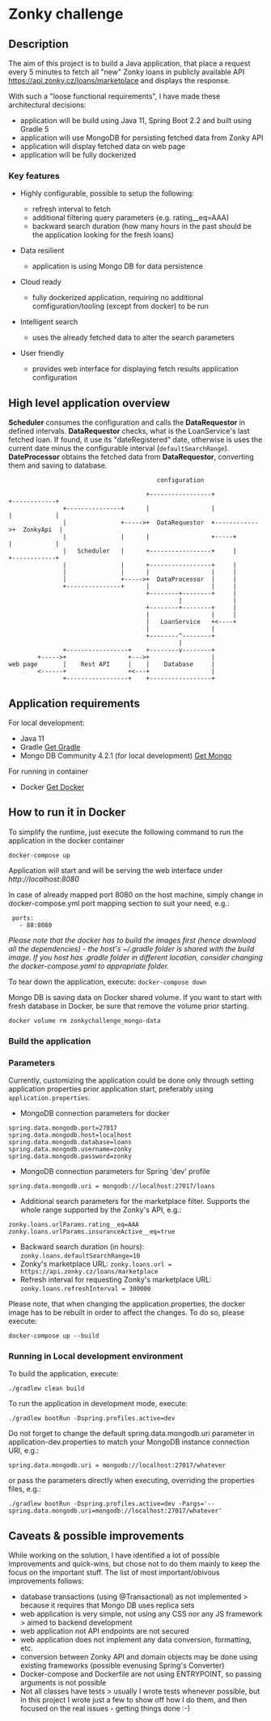 # Zonky challenge

## Description
The aim of this project is to build a Java application, that place a request every 5 minutes to fetch all "new" Zonky loans in publicly available API https://api.zonky.cz/loans/marketplace and displays the response. 

With such a "loose functional requirements", I have made these architectural decisions:
- application will be build using Java 11, Spring Boot 2.2 and built using Gradle 5
- application will use MongoDB for persisting fetched data from Zonky API
- application will display fetched data on web page
- application will be fully dockerized  
  

### Key features

- Highly configurable, possible to setup the following:
  - refresh interval to fetch 
  - additional filtering query parameters (e.g. rating__eq=AAA)
  - backward search duration (how many hours in the past should be the application looking for the fresh loans)
  
- Data resilient
  - application is using Mongo DB for data persistence
  
- Cloud ready
  - fully dockerized application, requiring no additional comfiguration/tooling (except from docker) to be run

- Intelligent search
  - uses the already fetched data to alter the search parameters  
  
- User friendly 
  - provides web interface for displaying fetch results application configuration 

## High level application overview

**Scheduler** consumes the configuration and calls the **DataRequestor** in defined intervals.
**DataRequestor** checks, what is the LoanService's last fetched loan. If found, it use its "dateRegistered" date, otherwise is uses the current date minus the configurable interval (`defaultSearchRange`). 
**DateProcessor** obtains the fetched data from  **DataRequestor**, converting them and saving to database.

```                 
                                         configuration
                       
                                      +-----------------+             +------------+
               +---------------+      |                 |             |            |
               |               +----->+  DataRequestor  +------------>+  ZonkyApi  |
               |               |      |                 +-----+       |            |
               |   Scheduler   |      +-----------------+     |       +------------+
               |               |      +-----------------+     |
               |               |      |                 |     |
               |               +----->+  DataProcessor  |     |
               +---------------+      |                 |     |
                                      +--------+--------+     |
                                               |              |
                                      +--------+--------+     |
                                      |                 |     |
                                      |   LoanService   +<----+
                                      |                 |
                                      +--------^--------+
                                               |
               +-----------------+    +--------v--------+
        +----->+                 +--->+                 |
web page       |    Rest API     |    |    Database     |
        <------+                 +<---+                 |
               +-----------------+    +-----------------+
```

## Application requirements
For local development:
- Java 11
- Gradle [Get Gradle](https://gradle.org/install)
- Mongo DB Community 4.2.1 (for local development) [Get Mongo](https://www.mongodb.com/download-center/community?jmp=docs)

For running in container
- Docker [Get Docker](https://hub.docker.com/?overlay=onboarding)

## How to run it in Docker
To simplify the runtime, just execute the following command to run the application in the docker container 

```
docker-compose up
```
Application will start and will be serving the web interface under _http://localhost:8080_

In case of already mapped port 8080 on the host machine, simply change in docker-compose.yml port mapping section to suit your need, e.g.:
```
 ports:
   - 88:8080
```


_Please note that the docker has to build the images first (hence download all the dependencies) - the host's ~/.gradle folder is shared with the build image.
If you host has .gradle folder in different location, consider changing the docker-compose.yaml to appropriate folder._

To tear down the application, execute: `docker-compose down`

Mongo DB is saving data on Docker shared volume. If you want to start with fresh database in Docker, be sure that remove the volume prior starting.
```
docker volume rm zonkychallenge_mongo-data
```

### Build the application

### Parameters
Currently, customizing the application could be done only through setting application properties prior application start, preferably using ```application.properties```.

- MongoDB connection parameters for docker
```
spring.data.mongodb.port=27017
spring.data.mongodb.host=localhost
spring.data.mongodb.database=loans
spring.data.mongodb.username=zonky
spring.data.mongodb.password=zonky
```
- MongoDB connection parameters for Spring 'dev' profile
```
spring.data.mongodb.uri = mongodb://localhost:27017/loans
```
- Additional search parameters for the marketplace filter. Supports the whole range supported by the Zonky's API, e.g.:
```
zonky.loans.urlParams.rating__eq=AAA
zonky.loans.urlParams.insuranceActive__eq=true
```
- Backward search duration (in hours): `zonky.loans.defaultSearchRange=10` 
- Zonky's marketplace URL: `zonky.loans.url = https://api.zonky.cz/loans/marketplace`
- Refresh interval for requesting Zonky's marketplace URL: `zonky.loans.refreshInterval = 300000`

Please note, that when changing the application.properties, the docker image has to be rebuilt in order to affect the changes. To do so, please execute:
```
docker-compose up --build
```

### Running in Local development environment
To build the application, execute:
```
./gradlew clean build
```

To run the application in development mode, execute: 
```
./gradlew bootRun -Dspring.profiles.active=dev
```

Do not forget to change the default spring.data.mongodb.uri parameter in application-dev.properties to match your MongoDB instance connection URI, e.g.:
```
spring.data.mongodb.uri = mongodb://localhost:27017/whatever
```
or pass the parameters directly when executing, overriding the properties files, e.g.:
```
./gradlew bootRun -Dspring.profiles.active=dev -Pargs='--spring.data.mongodb.uri=mongodb://localhost:27017/whatever'
```

## Caveats & possible improvements

While working on the solution, I have identified a lot of possible improvements and quick-wins, but chose not to do them mainly to keep the focus on the important stuff. The list of most important/obivous improvements follows:

- database transactions (using @Transactional) as not implemented > because it requires that Mongo DB uses replica sets
- web application is very simple, not using any CSS nor any JS framework > aimed to backend development
- web application not API endpoints are not secured
- web application does not implement any data conversion, formatting, etc.  
- conversion between Zonky API and domain objects may be done using existing frameworks (possible evenusing Spring's Converter)
- Docker-compose and Dockerfile are not using ENTRYPOINT, so passing arguments is not possible
- Not all classes have tests > usually I wrote tests whenever possible, but in this project I wrote just a few to show off how I do them, and then focused on the real issues - getting things done :-)
